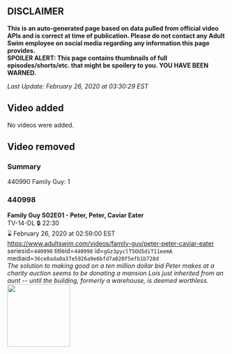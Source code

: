 ## DISCLAIMER
**This is an auto-generated page based on data pulled from official video APIs and is correct at time of publication. Please do not contact any Adult Swim employee on social media regarding any information this page provides.**  
**SPOILER ALERT: This page contains thumbnails of full episodes/shorts/etc. that might be spoilery to you. YOU HAVE BEEN WARNED.**  

_Last Update: February 26, 2020 at 03:30:29 EST_
## Video added
No videos were added.  
## Video removed
### Summary
440990 Family Guy: 1  
### 440998
**Family Guy S02E01 - Peter, Peter, Caviar Eater**  
TV-14-DL 🔒 22:30  
⌛ February 26, 2020 at 02:59:00 EST  
https://www.adultswim.com/videos/family-guy/peter-peter-caviar-eater  
seriesid=`440990` titleid=`440998` id=`gGz3pyclT5OU5diT11eemA` mediaid=`36ce8ada0a37e5926a9e6bfd7a020f5efb1b728d`  
_The solution to making good on a ten million dollar bid Peter makes at a charity auction seems to be donating a mansion Lois just inherited from an aunt -- until the building, formerly a warehouse, is deemed worthless._  
<a href="https://i.cdn.turner.com/asfix/repository//8a25c3920eaf5fa6010eaffb99c438bf/thumbnail_52753.jpg"><img src="https://i.cdn.turner.com/asfix/repository//8a25c3920eaf5fa6010eaffb99c438bf/thumbnail_52753.jpg" height="144px" /></a>
